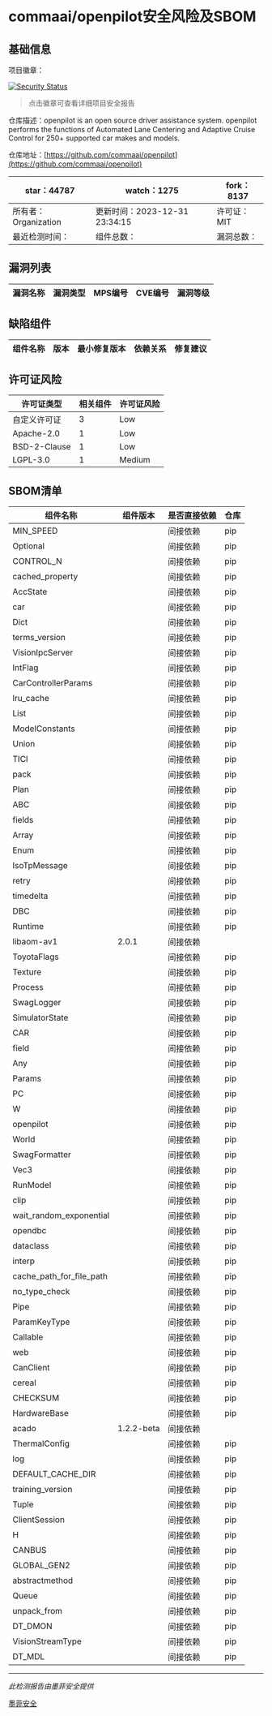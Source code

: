 # commaai/openpilot安全风险及SBOM

## 基础信息

项目徽章：

[![Security Status](https://www.murphysec.com/platform3/v31/badge/1741528999607459840.svg)](https://www.murphysec.com/console/report/1692602525704544256/1741528999607459840)

> 点击徽章可查看详细项目安全报告

仓库描述：openpilot is an open source driver assistance system. openpilot performs the functions of Automated Lane Centering and Adaptive Cruise Control for 250+ supported car makes and models.

仓库地址：[https://github.com/commaai/openpilot](https://github.com/commaai/openpilot)

| star：44787 | watch：1275 | fork：8137 |
| ----------- | -------------- | ------------ |
| 所有者：Organization | 更新时间：2023-12-31 23:34:15 | 许可证：MIT |
| 最近检测时间： | 组件总数： | 漏洞总数： |




## 漏洞列表

| 漏洞名称 | 漏洞类型 | MPS编号 | CVE编号 | 漏洞等级 |
| ------- | ------ | ------- | ------ | ----- |





## 缺陷组件

| 组件名称 | 版本 | 最小修复版本 | 依赖关系 | 修复建议 |
| -------- | ---- | ------------ | -------- | -------- |





## 许可证风险

| 许可证类型 | 相关组件 | 许可证风险 |
| ---------- | -------- | ---------- |
|自定义许可证|3|Low|
|Apache-2.0|1|Low|
|BSD-2-Clause|1|Low|
|LGPL-3.0|1|Medium|




## SBOM清单

| 组件名称 | 组件版本 | 是否直接依赖 | 仓库 |
| -------- | -------- | ------------ | ---- |
|MIN_SPEED||间接依赖|pip|
|Optional||间接依赖|pip|
|CONTROL_N||间接依赖|pip|
|cached_property||间接依赖|pip|
|AccState||间接依赖|pip|
|car||间接依赖|pip|
|Dict||间接依赖|pip|
|terms_version||间接依赖|pip|
|VisionIpcServer||间接依赖|pip|
|IntFlag||间接依赖|pip|
|CarControllerParams||间接依赖|pip|
|lru_cache||间接依赖|pip|
|List||间接依赖|pip|
|ModelConstants||间接依赖|pip|
|Union||间接依赖|pip|
|TICI||间接依赖|pip|
|pack||间接依赖|pip|
|Plan||间接依赖|pip|
|ABC||间接依赖|pip|
|fields||间接依赖|pip|
|Array||间接依赖|pip|
|Enum||间接依赖|pip|
|IsoTpMessage||间接依赖|pip|
|retry||间接依赖|pip|
|timedelta||间接依赖|pip|
|DBC||间接依赖|pip|
|Runtime||间接依赖|pip|
|libaom-av1|2.0.1|间接依赖||
|ToyotaFlags||间接依赖|pip|
|Texture||间接依赖|pip|
|Process||间接依赖|pip|
|SwagLogger||间接依赖|pip|
|SimulatorState||间接依赖|pip|
|CAR||间接依赖|pip|
|field||间接依赖|pip|
|Any||间接依赖|pip|
|Params||间接依赖|pip|
|PC||间接依赖|pip|
|W||间接依赖|pip|
|openpilot||间接依赖|pip|
|World||间接依赖|pip|
|SwagFormatter||间接依赖|pip|
|Vec3||间接依赖|pip|
|RunModel||间接依赖|pip|
|clip||间接依赖|pip|
|wait_random_exponential||间接依赖|pip|
|opendbc||间接依赖|pip|
|dataclass||间接依赖|pip|
|interp||间接依赖|pip|
|cache_path_for_file_path||间接依赖|pip|
|no_type_check||间接依赖|pip|
|Pipe||间接依赖|pip|
|ParamKeyType||间接依赖|pip|
|Callable||间接依赖|pip|
|web||间接依赖|pip|
|CanClient||间接依赖|pip|
|cereal||间接依赖|pip|
|CHECKSUM||间接依赖|pip|
|HardwareBase||间接依赖|pip|
|acado|1.2.2-beta|间接依赖||
|ThermalConfig||间接依赖|pip|
|log||间接依赖|pip|
|DEFAULT_CACHE_DIR||间接依赖|pip|
|training_version||间接依赖|pip|
|Tuple||间接依赖|pip|
|ClientSession||间接依赖|pip|
|H||间接依赖|pip|
|CANBUS||间接依赖|pip|
|GLOBAL_GEN2||间接依赖|pip|
|abstractmethod||间接依赖|pip|
|Queue||间接依赖|pip|
|unpack_from||间接依赖|pip|
|DT_DMON||间接依赖|pip|
|VisionStreamType||间接依赖|pip|
|DT_MDL||间接依赖|pip|


------

*此检测报告由墨菲安全提供*

[墨菲安全](www.murphysec.com)